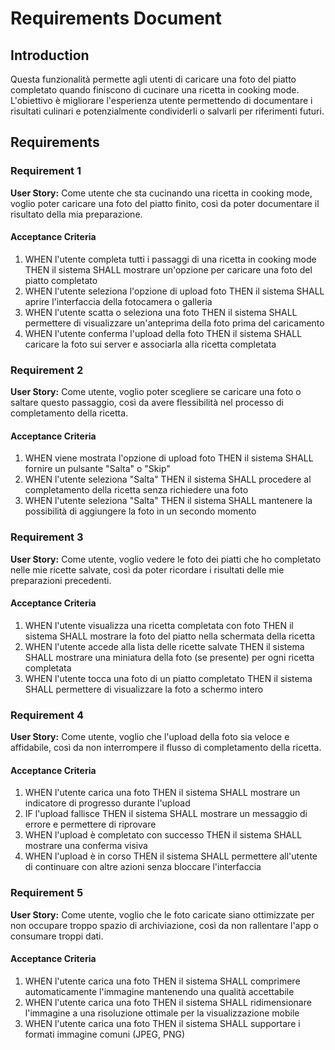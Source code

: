 # Requirements Document

## Introduction

Questa funzionalità permette agli utenti di caricare una foto del piatto completato quando finiscono di cucinare una ricetta in cooking mode. L'obiettivo è migliorare l'esperienza utente permettendo di documentare i risultati culinari e potenzialmente condividerli o salvarli per riferimenti futuri.

## Requirements

### Requirement 1

**User Story:** Come utente che sta cucinando una ricetta in cooking mode, voglio poter caricare una foto del piatto finito, così da poter documentare il risultato della mia preparazione.

#### Acceptance Criteria

1. WHEN l'utente completa tutti i passaggi di una ricetta in cooking mode THEN il sistema SHALL mostrare un'opzione per caricare una foto del piatto completato
2. WHEN l'utente seleziona l'opzione di upload foto THEN il sistema SHALL aprire l'interfaccia della fotocamera o galleria
3. WHEN l'utente scatta o seleziona una foto THEN il sistema SHALL permettere di visualizzare un'anteprima della foto prima del caricamento
4. WHEN l'utente conferma l'upload della foto THEN il sistema SHALL caricare la foto sui server e associarla alla ricetta completata

### Requirement 2

**User Story:** Come utente, voglio poter scegliere se caricare una foto o saltare questo passaggio, così da avere flessibilità nel processo di completamento della ricetta.

#### Acceptance Criteria

1. WHEN viene mostrata l'opzione di upload foto THEN il sistema SHALL fornire un pulsante "Salta" o "Skip"
2. WHEN l'utente seleziona "Salta" THEN il sistema SHALL procedere al completamento della ricetta senza richiedere una foto
3. WHEN l'utente seleziona "Salta" THEN il sistema SHALL mantenere la possibilità di aggiungere la foto in un secondo momento

### Requirement 3

**User Story:** Come utente, voglio vedere le foto dei piatti che ho completato nelle mie ricette salvate, così da poter ricordare i risultati delle mie preparazioni precedenti.

#### Acceptance Criteria

1. WHEN l'utente visualizza una ricetta completata con foto THEN il sistema SHALL mostrare la foto del piatto nella schermata della ricetta
2. WHEN l'utente accede alla lista delle ricette salvate THEN il sistema SHALL mostrare una miniatura della foto (se presente) per ogni ricetta completata
3. WHEN l'utente tocca una foto di un piatto completato THEN il sistema SHALL permettere di visualizzare la foto a schermo intero

### Requirement 4

**User Story:** Come utente, voglio che l'upload della foto sia veloce e affidabile, così da non interrompere il flusso di completamento della ricetta.

#### Acceptance Criteria

1. WHEN l'utente carica una foto THEN il sistema SHALL mostrare un indicatore di progresso durante l'upload
2. IF l'upload fallisce THEN il sistema SHALL mostrare un messaggio di errore e permettere di riprovare
3. WHEN l'upload è completato con successo THEN il sistema SHALL mostrare una conferma visiva
4. WHEN l'upload è in corso THEN il sistema SHALL permettere all'utente di continuare con altre azioni senza bloccare l'interfaccia

### Requirement 5

**User Story:** Come utente, voglio che le foto caricate siano ottimizzate per non occupare troppo spazio di archiviazione, così da non rallentare l'app o consumare troppi dati.

#### Acceptance Criteria

1. WHEN l'utente carica una foto THEN il sistema SHALL comprimere automaticamente l'immagine mantenendo una qualità accettabile
2. WHEN l'utente carica una foto THEN il sistema SHALL ridimensionare l'immagine a una risoluzione ottimale per la visualizzazione mobile
3. WHEN l'utente carica una foto THEN il sistema SHALL supportare i formati immagine comuni (JPEG, PNG)